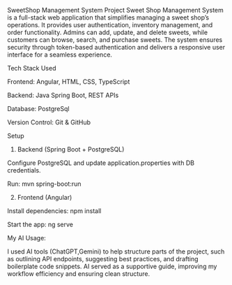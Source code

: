 SweetShop Management System Project
Sweet Shop Management System is a full-stack web application that simplifies managing a sweet shop’s operations. It provides user authentication, inventory management, and order functionality. Admins can add, update, and delete sweets, while customers can browse, search, and purchase sweets. The system ensures security through token-based authentication and delivers a responsive user interface for a seamless experience.


Tech Stack Used

Frontend: Angular, HTML, CSS, TypeScript

Backend: Java Spring Boot, REST APIs

Database: PostgreSql

Version Control: Git & GitHub

Setup

1. Backend (Spring Boot + PostgreSQL)
   
Configure PostgreSQL and update application.properties with DB credentials.

Run: mvn spring-boot:run

2. Frontend (Angular)
   
Install dependencies: npm install

Start the app: ng serve

My AI Usage:

I used AI tools (ChatGPT,Gemini) to help structure parts of the project, such as outlining API endpoints, suggesting best practices, and drafting boilerplate code snippets. AI served as a supportive guide, improving my workflow efficiency and ensuring clean structure.
